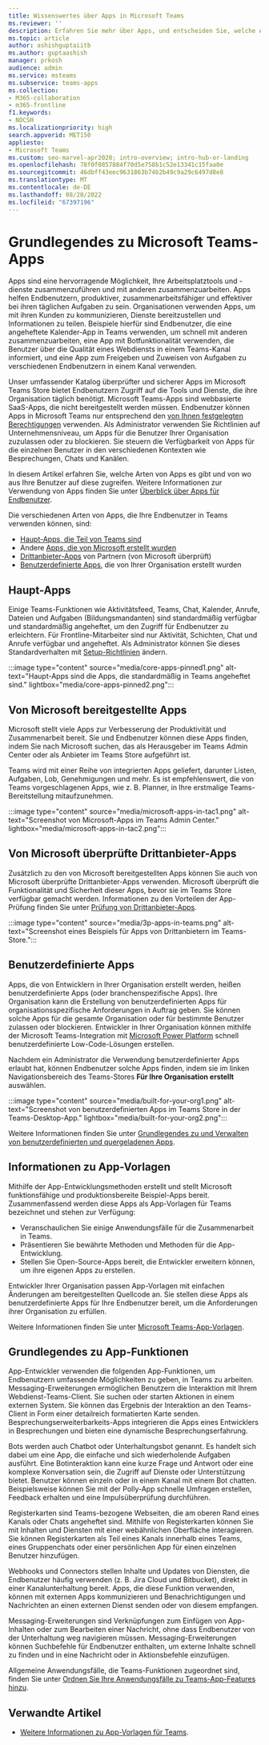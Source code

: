 ```yaml
---
title: Wissenswertes über Apps in Microsoft Teams
ms.reviewer: ''
description: Erfahren Sie mehr über Apps, und entscheiden Sie, welche Apps in Teams basierend auf dem Profil und den Geschäftsanforderungen Ihrer Organisation zugelassen werden sollen.
ms.topic: article
author: ashishguptaiitb
ms.author: guptaashish
manager: prkosh
audience: admin
ms.service: msteams
ms.subservice: teams-apps
ms.collection:
- M365-collaboration
- m365-frontline
f1.keywords:
- NOCSH
ms.localizationpriority: high
search.appverid: MET150
appliesto:
- Microsoft Teams
ms.custom: seo-marvel-apr2020; intro-overview; intro-hub-or-landing
ms.openlocfilehash: 78f0f0857884f70d5e758b1c52e13341c15faa0e
ms.sourcegitcommit: 46dbff43eec9631863b74b2b49c9a29c6497d8e8
ms.translationtype: MT
ms.contentlocale: de-DE
ms.lasthandoff: 08/20/2022
ms.locfileid: "67397196"
---
```

# <a name="understand-microsoft-teams-apps"></a>Grundlegendes zu Microsoft Teams-Apps

Apps sind eine hervorragende Möglichkeit, Ihre Arbeitsplatztools und -dienste zusammenzuführen und mit anderen zusammenzuarbeiten. Apps helfen Endbenutzern, produktiver, zusammenarbeitsfähiger und effektiver bei ihren täglichen Aufgaben zu sein. Organisationen verwenden Apps, um mit ihren Kunden zu kommunizieren, Dienste bereitzustellen und Informationen zu teilen. Beispiele hierfür sind Endbenutzer, die eine angeheftete Kalender-App in Teams verwenden, um schnell mit anderen zusammenzuarbeiten, eine App mit Botfunktionalität verwenden, die Benutzer über die Qualität eines Webdiensts in einem Teams-Kanal informiert, und eine App zum Freigeben und Zuweisen von Aufgaben zu verschiedenen Endbenutzern in einem Kanal verwenden.

Unser umfassender Katalog überprüfter und sicherer Apps im Microsoft Teams Store bietet Endbenutzern Zugriff auf die Tools und Dienste, die ihre Organisation täglich benötigt. Microsoft Teams-Apps sind webbasierte SaaS-Apps, die nicht bereitgestellt werden müssen. Endbenutzer können Apps in Microsoft Teams nur entsprechend den [von Ihnen festgelegten Berechtigungen](app-policies.md) verwenden. Als Administrator verwenden Sie Richtlinien auf Unternehmensniveau, um Apps für die Benutzer Ihrer Organisation zuzulassen oder zu blockieren. Sie steuern die Verfügbarkeit von Apps für die einzelnen Benutzer in den verschiedenen Kontexten wie Besprechungen, Chats und Kanälen.

In diesem Artikel erfahren Sie, welche Arten von Apps es gibt und von wo aus Ihre Benutzer auf diese zugreifen. Weitere Informationen zur Verwendung von Apps finden Sie unter [Überblick über Apps für Endbenutzer](https://support.office.com/article/overview-of-apps-in-teams-747492ee-7cdd-4115-a993-8c7e7f98a3d0).

Die verschiedenen Arten von Apps, die Ihre Endbenutzer in Teams verwenden können, sind:

* [Haupt-Apps, die Teil von Teams sind](#core-apps)
* Andere [Apps, die von Microsoft erstellt wurden](#microsoft-provided-apps)
* [Drittanbieter-Apps](#third-party-apps-validated-by-microsoft) von Partnern (von Microsoft überprüft)
* [Benutzerdefinierte Apps](#custom-apps), die von Ihrer Organisation erstellt wurden

## <a name="core-apps"></a>Haupt-Apps

Einige Teams-Funktionen wie Aktivitätsfeed, Teams, Chat, Kalender, Anrufe, Dateien und Aufgaben (Bildungsmandanten) sind standardmäßig verfügbar und standardmäßig angeheftet, um den Zugriff für Endbenutzer zu erleichtern. Für Frontline-Mitarbeiter sind nur Aktivität, Schichten, Chat und Anrufe verfügbar und angeheftet. Als Administrator können Sie dieses Standardverhalten mit [Setup-Richtlinien](/microsoftteams/teams-app-setup-policies) ändern.

:::image type="content" source="media/core-apps-pinned1.png" alt-text="Haupt-Apps sind die Apps, die standardmäßig in Teams angeheftet sind." lightbox="media/core-apps-pinned2.png":::

## <a name="microsoft-provided-apps"></a>Von Microsoft bereitgestellte Apps

Microsoft stellt viele Apps zur Verbesserung der Produktivität und Zusammenarbeit bereit. Sie und Endbenutzer können diese Apps finden, indem Sie nach Microsoft suchen, das als Herausgeber im Teams Admin Center oder als Anbieter im Teams Store aufgeführt ist.

Teams wird mit einer Reihe von integrierten Apps geliefert, darunter Listen, Aufgaben, Lob, Genehmigungen und mehr. Es ist empfehlenswert, die von Teams vorgeschlagenen Apps, wie z. B. Planner, in Ihre erstmalige Teams-Bereitstellung mitaufzunehmen.

:::image type="content" source="media/microsoft-apps-in-tac1.png" alt-text="Screenshot von Microsoft-Apps im Teams Admin Center." lightbox="media/microsoft-apps-in-tac2.png":::

## <a name="third-party-apps-validated-by-microsoft"></a>Von Microsoft überprüfte Drittanbieter-Apps

Zusätzlich zu den von Microsoft bereitgestellten Apps können Sie auch von Microsoft überprüfte Drittanbieter-Apps verwenden. Microsoft überprüft die Funktionalität und Sicherheit dieser Apps, bevor sie im Teams Store verfügbar gemacht werden. Informationen zu den Vorteilen der App-Prüfung finden Sie unter [Prüfung von Drittanbieter-Apps](overview-of-app-validation.md).

:::image type="content" source="media/3p-apps-in-teams.png" alt-text="Screenshot eines Beispiels für Apps von Drittanbietern im Teams-Store.":::

## <a name="custom-apps"></a>Benutzerdefinierte Apps

Apps, die von Entwicklern in Ihrer Organisation erstellt werden, heißen benutzerdefinierte Apps (oder branchenspezifische Apps). Ihre Organisation kann die Erstellung von benutzerdefinierten Apps für organisationsspezifische Anforderungen in Auftrag geben. Sie können solche Apps für die gesamte Organisation oder für bestimmte Benutzer zulassen oder blockieren. Entwickler in Ihrer Organisation können mithilfe der Microsoft Teams-Integration mit [Microsoft Power Platform](/microsoftteams/platform/samples/teams-low-code-solutions) schnell benutzerdefinierte Low-Code-Lösungen erstellen.

Nachdem ein Administrator die Verwendung benutzerdefinierter Apps erlaubt hat, können Endbenutzer solche Apps finden, indem sie im linken Navigationsbereich des Teams-Stores **Für Ihre Organisation erstellt** auswählen.

:::image type="content" source="media/built-for-your-org1.png" alt-text="Screenshot von benutzerdefinierten Apps im Teams Store in der Teams-Desktop-App." lightbox="media/built-for-your-org2.png":::

Weitere Informationen finden Sie unter [Grundlegendes zu und Verwalten von benutzerdefinierten und quergeladenen Apps](custom-app-overview.md).

## <a name="about-app-templates"></a>Informationen zu App-Vorlagen

Mithilfe der App-Entwicklungsmethoden erstellt und stellt Microsoft funktionsfähige und produktionsbereite Beispiel-Apps bereit. Zusammenfassend werden diese Apps als App-Vorlagen für Teams bezeichnet und stehen zur Verfügung:

* Veranschaulichen Sie einige Anwendungsfälle für die Zusammenarbeit in Teams.
* Präsentieren Sie bewährte Methoden und Methoden für die App-Entwicklung.
* Stellen Sie Open-Source-Apps bereit, die Entwickler erweitern können, um ihre eigenen Apps zu erstellen.

Entwickler Ihrer Organisation passen App-Vorlagen mit einfachen Änderungen am bereitgestellten Quellcode an. Sie stellen diese Apps als benutzerdefinierte Apps für Ihre Endbenutzer bereit, um die Anforderungen ihrer Organisation zu erfüllen.

Weitere Informationen finden Sie unter [Microsoft Teams-App-Vorlagen](https://adoption.microsoft.com/microsoft-teams/app-templates/).

## <a name="understand-app-capabilities"></a>Grundlegendes zu App-Funktionen

App-Entwickler verwenden die folgenden App-Funktionen, um Endbenutzern umfassende Möglichkeiten zu geben, in Teams zu arbeiten. Messaging-Erweiterungen ermöglichen Benutzern die Interaktion mit Ihrem Webdienst-Teams-Client. Sie suchen oder starten Aktionen in einem externen System. Sie können das Ergebnis der Interaktion an den Teams-Client in Form einer detailreich formatierten Karte senden. Besprechungserweiterbarkeits-Apps integrieren die Apps eines Entwicklers in Besprechungen und bieten eine dynamische Besprechungserfahrung.

Bots werden auch Chatbot oder Unterhaltungsbot genannt. Es handelt sich dabei um eine App, die einfache und sich wiederholende Aufgaben ausführt. Eine Botinteraktion kann eine kurze Frage und Antwort oder eine komplexe Konversation sein, die Zugriff auf Dienste oder Unterstützung bietet. Benutzer können einzeln oder in einem Kanal mit einem Bot chatten. Beispielsweise können Sie mit der Polly-App schnelle Umfragen erstellen, Feedback erhalten und eine Impulsüberprüfung durchführen.

Registerkarten sind Teams-bezogene Webseiten, die am oberen Rand eines Kanals oder Chats angeheftet sind. Mithilfe von Registerkarten können Sie mit Inhalten und Diensten mit einer webähnlichen Oberfläche interagieren. Sie können Registerkarten als Teil eines Kanals innerhalb eines Teams, eines Gruppenchats oder einer persönlichen App für einen einzelnen Benutzer hinzufügen.

Webhooks und Connectors stellen Inhalte und Updates von Diensten, die Endbenutzer häufig verwenden (z. B. Jira Cloud und Bitbucket), direkt in einer Kanalunterhaltung bereit. Apps, die diese Funktion verwenden, können mit externen Apps kommunizieren und Benachrichtigungen und Nachrichten an einen externen Dienst senden oder von diesem empfangen.

Messaging-Erweiterungen sind Verknüpfungen zum Einfügen von App-Inhalten oder zum Bearbeiten einer Nachricht, ohne dass Endbenutzer von der Unterhaltung weg navigieren müssen. Messaging-Erweiterungen können Suchbefehle für Endbenutzer enthalten, um externe Inhalte schnell zu finden und in eine Nachricht oder in Aktionsbefehle einzufügen.

Allgemeine Anwendungsfälle, die Teams-Funktionen zugeordnet sind, finden Sie unter [Ordnen Sie Ihre Anwendungsfälle zu Teams-App-Features hinzu](/microsoftteams/platform/concepts/design/map-use-cases).

<!--- TBD: Admins do many considerations and decisions around app adoption and app governance. These are to be covered in a separate article. Commenting the below content for now as part of this article revamp.

## Apps deployment decisions

Teams provides a great out-of-the-box collaboration experience for your organization, and most organizations find that the default settings work for them. This article helps you decide whether to change any of the default settings, based on your organization's profile and business requirements, then it walks you through each change. We've split the settings into two groups, starting with the core set of [changes you're more likely to make](#core-deployment-decisions). The second group includes the [additional settings](#additional-deployment-decisions) you may want to configure, based on your organization's needs.

## Core deployment decisions

These are the apps settings that most organizations want to change (if the Teams default settings don't work for them).

### App availability settings

Teams provides many apps published by Microsoft and by third parties to engage users, support productivity, and integrate commonly used business services into Teams.
Get apps from the Teams Store. By default, all apps, including custom apps that you've submitted via the [Teams Store approval process](/microsoftteams/platform/publishing/apps-publish#microsoft-teams-app-approval-process), are turned on for all users. For example, users can use the Planner app to build and manage team tasks in Teams.

By default, all Microsoft-provided, third-party, and custom apps are available, and you can turn individual apps on or off. There are org-wide settings that let you turn all third-party and/or custom apps on or off for your entire organization.

| Ask yourself | Action |
|--------------|--------|
|Will you change the default Teams apps settings? | For more information about policies and settings that you can use to manage apps in your organization, see [Admin settings for apps in Microsoft Teams](admin-settings.md).|

### App permissions and other considerations

Apps are consented to by users and managed by the admin or IT pro through policies. However, app permissions and risk profile are defined in the app itself.

| Ask yourself | Action |
|--------------|--------|
|<br>Which apps do I want to allow access to? Which ones do I not want to allow access to?  | <ul><li>See [Microsoft Teams apps permissions and considerations](app-permissions.md) for a list of things you should consider when allowing access to an app, bot, tab, or connector.</li><li>See [Manage your apps in the Microsoft Teams admin center](manage-apps.md) for information about making an app available to users in your organization.</li></ul>|

--->

<!--- TBD: Rewrite this to talk about bots and tabs as a capability of apps. Admins do not govern bots, tabs, etc. Admins only govern apps that contain capabilities such as connectors, bots, etc. This writeup gives an impression that admins manage apps + bots + tabs + connectors, etc.

### Bots for private chats and channels

Bots are automated programs that respond to queries or give updates and notifications about details users find interesting or want to stay informed about. Bots allow users to interact with cloud services such as task management, scheduling, and polling in a Teams chat. Teams supports bots in private chats and channels. Administrators can control whether the use of bots is allowed in a Microsoft 365 or Office 365 organization.

| Ask yourself | Action |
|--------------|--------|
|Do I want to allow custom bots in my organization?|For more information about adding bots, see [Add bots for private chats and channels in Microsoft Teams](/microsoftteams/platform/bots/what-are-bots). For information about turning custom bots on or off, see [Admin settings for apps in Microsoft Teams](admin-settings.md).|

### Built-in and custom tabs

Owners and team members can add tabs to a channel, private chat, and group chat to help integrate their cloud services. Add tabs to help users access and manage the data they need or use the most. In channels, the Conversations and Files tabs are created by default. In every private chat, the Conversations, Files, Organization, and Activity tabs are created by default. In addition to these built-in tabs, you can design and add custom tabs. To learn about turning Teams apps on or off for your organization, read [Admin settings for apps in Teams](admin-settings.md).

| Ask yourself | Action |
|--------------|--------|
|Do I want to allow custom tabs in my organization?|For more information, see [Use built-in and custom tabs in Teams](/microsoftteams/platform/tabs/what-are-tabs).|

### Custom connectors

Connectors keep your team current by delivering content and updates from services you frequently use directly into a channel. With connectors, your Teams users can receive updates from popular services such as Trello, Wunderlist, GitHub, and Azure DevOps Services in their Teams chats.

| Ask yourself | Action |
|--------------|--------|
|Do I want to allow users to create custom connectors?|For more information, see [Use custom connectors in Teams](office-365-custom-connectors.md).|

--->

<!--- TBD: Activity reports is not part of app overview. Commenting for now. To be reused in a different article later.

### Activity reports

You can use activity reports to see how users in your organization are using Teams. For example, if some don't use Teams yet, they might not know how to get started or understand how they can use Teams to be more productive and collaborative. Your organization can use the activity reports to decide where to prioritize training and communication efforts. To view activity reports, you must be a global admin in Microsoft 365 or Office 365, Teams service admin, or Skype for Business admin.

| Ask yourself | Action |
|--------------|--------|
| Who needs to see the activity reports, and do they have the correct permissions to view them? |<ul><li>If you don't want to assign an admin role to a user, you can [assign the Reports reader role](teams-activity-reports.md#reports-reader-role).</li><li>See [Roles and permissions](/azure/active-directory/users-groups-roles/directory-assign-admin-roles) and [View and assign roles](/azure/active-directory/users-groups-roles/directory-manage-roles-portal) for information about assigning admin roles in Azure Active Directory.</li></ul> |

--->

## <a name="related-articles"></a>Verwandte Artikel

* [Weitere Informationen zu App-Vorlagen für Teams](/microsoftteams/platform/samples/app-templates).
